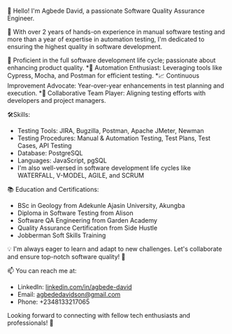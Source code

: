 👋 Hello! I'm Agbede David, a passionate Software Quality Assurance Engineer.

🧪 With over 2 years of hands-on experience in manual software testing and more than a year of expertise in automation testing, I'm dedicated to ensuring the highest quality in software development.

🚀 Proficient in the full software development life cycle; passionate about enhancing product quality.
*🤖 Automation Enthusiast: Leveraging tools like Cypress, Mocha, and Postman for efficient testing.
*📈 Continuous Improvement Advocate: Year-over-year enhancements in test planning and execution.
*🤝 Collaborative Team Player: Aligning testing efforts with developers and project managers.

🛠️Skills:
* Testing Tools: JIRA, Bugzilla, Postman, Apache JMeter, Newman
* Testing Procedures: Manual & Automation Testing, Test Plans, Test Cases, API Testing
* Database: PostgreSQL
* Languages: JavaScript, pgSQL
* I'm also well-versed in software development life cycles like WATERFALL, V-MODEL, AGILE, and SCRUM
  
📚 Education and Certifications:
* BSc in Geology from Adekunle Ajasin University, Akungba
* Diploma in Software Testing from Alison
* Software QA Engineering from Garden Academy
* Quality Assurance Certification from Side Hustle
* Jobberman Soft Skills Training

💡 I'm always eager to learn and adapt to new challenges. Let's collaborate and ensure top-notch software quality! 🤝

📫 You can reach me at:
* LinkedIn: [linkedin.com/in/agbede-david](https://www.linkedin.com/in/agbede-david)
* Email: agbededavidson@gmail.com
* Phone: +2348133217065

Looking forward to connecting with fellow tech enthusiasts and professionals! 🚀


<!---
AgbedeDavid/AgbedeDavid is a ✨ special ✨ repository because its `README.md` (this file) appears on your GitHub profile.
You can click the Preview link to take a look at your changes.
--->
